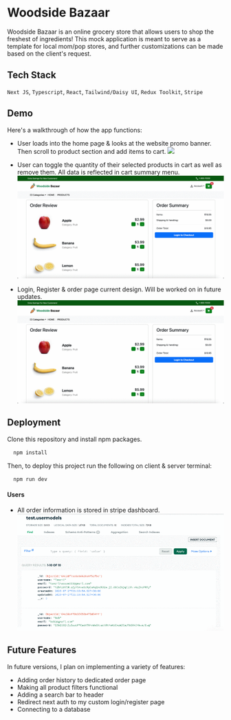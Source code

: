 # Woodside Bazaar

Woodside Bazaar is an online grocery store that allows users to shop the freshest of ingredients! This mock application is meant to serve as a template for local mom/pop stores, and further customizations can be made based on the client's request.

## Tech Stack

`Next JS`, `Typescript`, `React`, `Tailwind/Daisy UI`, `Redux Toolkit`, `Stripe`

## Demo

Here's a walkthrough of how the app functions:

- User loads into the home page & looks at the website promo banner. Then scroll to product section and add items to cart.
  ![](https://github.com/Tanzil748/woodside_bazaar/blob/main/gifs/bazaarIntro.gif)
  <br/>

- User can toggle the quantity of their selected products in cart as well as remove them. All data is reflected in cart summary menu.
  ![](https://github.com/Tanzil748/woodside_bazaar/blob/main/gifs/bazaarCart.gif)
  <br/>

- Login, Register & order page current design. Will be worked on in future updates.
  ![](https://github.com/Tanzil748/woodside_bazaar/blob/main/gifs/bazaarCart.gif)
  <br/>

## Deployment

Clone this repository and install npm packages.

```bash
  npm install
```

Then, to deploy this project run the following on client & server terminal:

```bash
  npm run dev
```

#### Users

- All order information is stored in stripe dashboard.
  ![](https://github.com/Tanzil748/woodside_bazaar/blob/main/gifs/bazaarUsermodel.gif)
  <br/>

## Future Features

In future versions, I plan on implementing a variety of features:

- Adding order history to dedicated order page
- Making all product filters functional
- Adding a search bar to header
- Redirect next auth to my custom login/register page
- Connecting to a database
